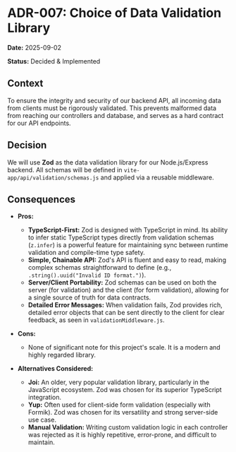 # ADR-007: Choice of Data Validation Library

**Date:** 2025-09-02

**Status:** Decided & Implemented

## Context

To ensure the integrity and security of our backend API, all incoming data from clients must be rigorously validated. This prevents malformed data from reaching our controllers and database, and serves as a hard contract for our API endpoints.

## Decision

We will use **Zod** as the data validation library for our Node.js/Express backend. All schemas will be defined in `vite-app/api/validation/schemas.js` and applied via a reusable middleware.

## Consequences

*   **Pros:**
    *   **TypeScript-First:** Zod is designed with TypeScript in mind. Its ability to infer static TypeScript types directly from validation schemas (`z.infer`) is a powerful feature for maintaining sync between runtime validation and compile-time type safety.
    *   **Simple, Chainable API:** Zod's API is fluent and easy to read, making complex schemas straightforward to define (e.g., `.string().uuid("Invalid ID format.")`).
    *   **Server/Client Portability:** Zod schemas can be used on both the server (for validation) and the client (for form validation), allowing for a single source of truth for data contracts.
    *   **Detailed Error Messages:** When validation fails, Zod provides rich, detailed error objects that can be sent directly to the client for clear feedback, as seen in `validationMiddleware.js`.

*   **Cons:**
    *   None of significant note for this project's scale. It is a modern and highly regarded library.

*   **Alternatives Considered:**
    *   **Joi:** An older, very popular validation library, particularly in the JavaScript ecosystem. Zod was chosen for its superior TypeScript integration.
    *   **Yup:** Often used for client-side form validation (especially with Formik). Zod was chosen for its versatility and strong server-side use case.
    *   **Manual Validation:** Writing custom validation logic in each controller was rejected as it is highly repetitive, error-prone, and difficult to maintain.